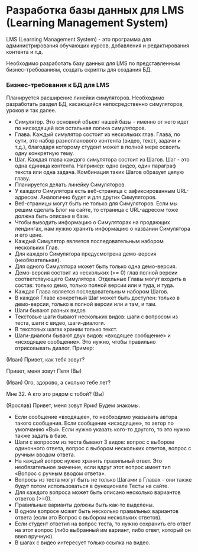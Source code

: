 # Разработка базы данных для LMS (Learning Management System)
LMS (Learning Management System) - это программа для администрирования обучающих курсов, добавления и редактирования контента и т.д.

Необходимо разработать базу данных для LMS по представленным бизнес-требованиям, создать скрипты для создания БД.


###  Бизнес-требования к БД для LMS 
Планируется расширение линейки симуляторов.
Необходимо разработать раздел БД, касающийся непосредственно симуляторов, уроков и так далее.
- Симулятор. Это основной объект нашей базы - именно от него идет по нисходящей вся остальная логика симуляторов.
- Глава. Каждый симулятор состоит из нескольких глав. Глава, по сути, это набор разнопланового контента (видео, текст, задачи и т.д.), благодаря которому студент может в полной мере освоить одну конкретную тему.
- Шаг. Каждая глава каждого симулятора состоит из Шагов. Шаг - это одна единица контента. Например: одно видео, один параграф текста или одна задача. Комбинация таких Шагов образует целую главу.
- Планируется делать линейку Симуляторов.
- У каждого Симулятора есть веб-страница с зафиксированным URL-адресом. Аналогично будет и для других Симуляторов.
- Веб-страницы могут быть не только для Симуляторов. Если мы решим сделать Блог на сайте, то страница с URL-адресом тоже должна быть описана в базе.
- Чтобы выводить информацию о Симуляторах на продающих лендингах, нам нужно хранить информацию о названии Симулятора и его цене.
- Каждый Симулятор является последовательным набором нескольких Глав.
- Для каждого Симулятора предусмотрена демо-версия (необязательная).
- Для одного Симулятора может быть только одна демо-версия.
- Демо-версия состоит из нескольких (>= 0) глав полной версии соответствующего Симулятора.
Отдельные Главы могут входить в состав: только демо, только полной версии или и туда, и туда.
- Каждая Глава является последовательным набором Шагов.
- В каждой Главе конкретный Шаг может быть доступен: только в демо-версии, только в полной версии или и там, и там.
- Шаги бывают разных видов
- Текстовые шаги бывают нескольких видов: шаги с вопросом из теста, шаги с видео, шаги-диалоги.
- В текстовых шагах храним только текст.
- Шаги-диалоги бывают двух видов: «входящее сообщение» и «исходящее сообщение». Это нужно, чтобы правильно отрисовывать диалог. Пример:

(Иван) Привет, как тебя зовут?

Привет, меня зовут Петя (Вы)

(Иван) Ого, здорово, а сколько тебе лет?

Мне 32. А кто это рядом с тобой? (Вы)

(Ярослав) Привет, меня зовут Ярик! Будем знакомы.
- Если сообщение «входящее», то необходимо указывать автора такого сообщения. Если сообщение «исходящее», то автор по умолчанию «Вы». Если нужно указать кого-то другого, то это нужно также задать в базе.
- Шаги с вопросом из теста бывают 3 видов: вопрос с выбором одиночного ответа, вопрос с выбором нескольких ответов, вопрос с ручным вводом ответа.
- На каждый вопрос нужно хранить правильный ответ. Это необязательное значение, если вдруг этот вопрос имеет тип «Вопрос с ручным вводом ответа».
- Вопросы из теста могут быть не только Шагами в Главах - они также будут потом использоваться в функционале Тесты на сайте. 
- Для каждого вопроса может быть описано несколько вариантов ответов (>=0).
- Правильные варианты должны быть как-то выделены.
- В одном вопросе может быть несколько правильных вариантов ответа (если это Вопрос с выбором нескольких ответов).
- Если студент ответил на вопрос теста, то нужно сохранить его ответ на этот вопрос (либо выбранный им вариант, либо ответ, который он ввел вручную).
- В шагах с видео интересует только ссылка на видео.
